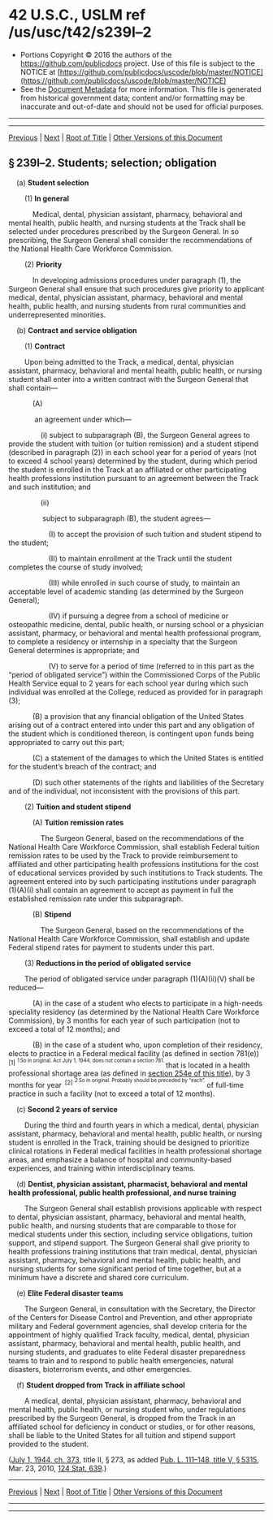 ---
---

# 42 U.S.C., USLM ref /us/usc/t42/s239l–2

* Portions Copyright © 2016 the authors of the https://github.com/publicdocs project.
  Use of this file is subject to the NOTICE at [https://github.com/publicdocs/uscode/blob/master/NOTICE](https://github.com/publicdocs/uscode/blob/master/NOTICE)
* See the [Document Metadata](././../../../../../..//README.md) for more information.
  This file is generated from historical government data; content and/or formatting may be inaccurate and out-of-date and should not be used for official purposes.

----------
----------

[Previous](./../../../../../..//us/usc/t42/ch6A/schI/ptD/m__us_usc_t42_s239l–1.md) | [Next](./../../../../../..//us/usc/t42/ch6A/schI/ptD/m__us_usc_t42_s239l–3.md) | [Root of Title](./../../../../../../) | [Other Versions of this Document](https://publicdocs.github.io/go/links?ns=uslm&ref=%2Fus%2Fusc%2Ft42%2Fs239l%E2%80%932)

## § 239l–2. Students; selection; obligation

    (a) __Student selection__ 

        (1) __In general__ 

            Medical, dental, physician assistant, pharmacy, behavioral and mental health, public health, and nursing students at the Track shall be selected under procedures prescribed by the Surgeon General. In so prescribing, the Surgeon General shall consider the recommendations of the National Health Care Workforce Commission.

        (2) __Priority__ 

            In developing admissions procedures under paragraph (1), the Surgeon General shall ensure that such procedures give priority to applicant medical, dental, physician assistant, pharmacy, behavioral and mental health, public health, and nursing students from rural communities and underrepresented minorities.

    (b) __Contract and service obligation__ 

        (1) __Contract__ 

        Upon being admitted to the Track, a medical, dental, physician assistant, pharmacy, behavioral and mental health, public health, or nursing student shall enter into a written contract with the Surgeon General that shall contain—

            (A)

             an agreement under which—

                (i) subject to subparagraph (B), the Surgeon General agrees to provide the student with tuition (or tuition remission) and a student stipend (described in paragraph (2)) in each school year for a period of years (not to exceed 4 school years) determined by the student, during which period the student is enrolled in the Track at an affiliated or other participating health professions institution pursuant to an agreement between the Track and such institution; and

                (ii)

                 subject to subparagraph (B), the student agrees—

                    (I) to accept the provision of such tuition and student stipend to the student;

                    (II) to maintain enrollment at the Track until the student completes the course of study involved;

                    (III) while enrolled in such course of study, to maintain an acceptable level of academic standing (as determined by the Surgeon General);

                    (IV) if pursuing a degree from a school of medicine or osteopathic medicine, dental, public health, or nursing school or a physician assistant, pharmacy, or behavioral and mental health professional program, to complete a residency or internship in a specialty that the Surgeon General determines is appropriate; and

                    (V) to serve for a period of time (referred to in this part as the “period of obligated service”) within the Commissioned Corps of the Public Health Service equal to 2 years for each school year during which such individual was enrolled at the College, reduced as provided for in paragraph (3);

            (B) a provision that any financial obligation of the United States arising out of a contract entered into under this part and any obligation of the student which is conditioned thereon, is contingent upon funds being appropriated to carry out this part;

            (C) a statement of the damages to which the United States is entitled for the student’s breach of the contract; and

            (D) such other statements of the rights and liabilities of the Secretary and of the individual, not inconsistent with the provisions of this part.

        (2) __Tuition and student stipend__ 

            (A) __Tuition remission rates__ 

                The Surgeon General, based on the recommendations of the National Health Care Workforce Commission, shall establish Federal tuition remission rates to be used by the Track to provide reimbursement to affiliated and other participating health professions institutions for the cost of educational services provided by such institutions to Track students. The agreement entered into by such participating institutions under paragraph (1)(A)(i) shall contain an agreement to accept as payment in full the established remission rate under this subparagraph.

            (B) __Stipend__ 

                The Surgeon General, based on the recommendations of the National Health Care Workforce Commission, shall establish and update Federal stipend rates for payment to students under this part.

        (3) __Reductions in the period of obligated service__ 

        The period of obligated service under paragraph (1)(A)(ii)(V) shall be reduced—

            (A) in the case of a student who elects to participate in a high-needs speciality residency (as determined by the National Health Care Workforce Commission), by 3 months for each year of such participation (not to exceed a total of 12 months); and

            (B) in the case of a student who, upon completion of their residency, elects to practice in a Federal medical facility (as defined in section 781(e))  <sup>\[1\]</sup>  <sup><sup> 1 So in original. Act July 1, 1944, does not contain a section 781. </sup></sup>  that is located in a health professional shortage area (as defined in [section 254e of this title][/us/usc/t42/s254e]), by 3 months for year  <sup>\[2\]</sup>  <sup><sup> 2 So in original. Probably should be preceded by “each”. </sup></sup>  of full-time practice in such a facility (not to exceed a total of 12 months).

    (c) __Second 2 years of service__ 

        During the third and fourth years in which a medical, dental, physician assistant, pharmacy, behavioral and mental health, public health, or nursing student is enrolled in the Track, training should be designed to prioritize clinical rotations in Federal medical facilities in health professional shortage areas, and emphasize a balance of hospital and community-based experiences, and training within interdisciplinary teams.

    (d) __Dentist, physician assistant, pharmacist, behavioral and mental health professional, public health professional, and nurse training__ 

        The Surgeon General shall establish provisions applicable with respect to dental, physician assistant, pharmacy, behavioral and mental health, public health, and nursing students that are comparable to those for medical students under this section, including service obligations, tuition support, and stipend support. The Surgeon General shall give priority to health professions training institutions that train medical, dental, physician assistant, pharmacy, behavioral and mental health, public health, and nursing students for some significant period of time together, but at a minimum have a discrete and shared core curriculum.

    (e) __Elite Federal disaster teams__ 

        The Surgeon General, in consultation with the Secretary, the Director of the Centers for Disease Control and Prevention, and other appropriate military and Federal government agencies, shall develop criteria for the appointment of highly qualified Track faculty, medical, dental, physician assistant, pharmacy, behavioral and mental health, public health, and nursing students, and graduates to elite Federal disaster preparedness teams to train and to respond to public health emergencies, natural disasters, bioterrorism events, and other emergencies.

    (f) __Student dropped from Track in affiliate school__ 

        A medical, dental, physician assistant, pharmacy, behavioral and mental health, public health, or nursing student who, under regulations prescribed by the Surgeon General, is dropped from the Track in an affiliated school for deficiency in conduct or studies, or for other reasons, shall be liable to the United States for all tuition and stipend support provided to the student.

([July 1, 1944, ch. 373][/us/act/1944-07-01/ch373], title II, § 273, as added [Pub. L. 111–148, title V, § 5315][/us/pl/111/148/s5315], Mar. 23, 2010, [124 Stat. 639][/us/stat/124/639].)

----------

[Previous](./../../../../../..//us/usc/t42/ch6A/schI/ptD/m__us_usc_t42_s239l–1.md) | [Next](./../../../../../..//us/usc/t42/ch6A/schI/ptD/m__us_usc_t42_s239l–3.md) | [Root of Title](./../../../../../../) | [Other Versions of this Document](https://publicdocs.github.io/go/links?ns=uslm&ref=%2Fus%2Fusc%2Ft42%2Fs239l%E2%80%932)

----------
----------

[/us/usc/t42/s254e]: https://publicdocs.github.io/go/links?ns=uslm&ref=%2Fus%2Fusc%2Ft42%2Fs254e
[/us/act/1944-07-01/ch373]: https://publicdocs.github.io/go/links?ns=uslm&ref=%2Fus%2Fact%2F1944-07-01%2Fch373
[/us/pl/111/148/s5315]: https://publicdocs.github.io/go/links?ns=uslm&ref=%2Fus%2Fpl%2F111%2F148%2Fs5315
[/us/stat/124/639]: https://publicdocs.github.io/go/links?ns=uslm&ref=%2Fus%2Fstat%2F124%2F639


